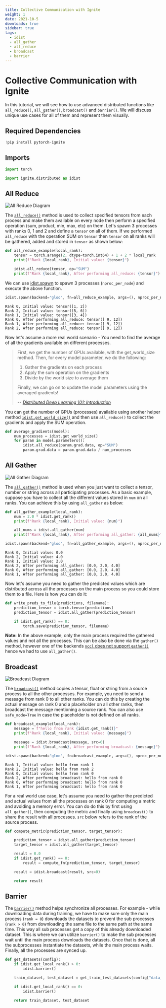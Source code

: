 ```yaml
---
title: Collective Communication with Ignite
weight: 1
date: 2021-10-5
downloads: true
sidebar: true
tags:
  - idist
  - all_gather
  - all_reduce
  - broadcast
  - barrier
---
```


# Collective Communication with Ignite

In this tutorial, we will see how to use advanced distributed functions like `all_reduce()`, `all_gather()`, `broadcast()` and `barrier()`. We will discuss unique use cases for all of them and represent them visually.

<!--more-->

## Required Dependencies


```python
!pip install pytorch-ignite
```

## Imports


```python
import torch

import ignite.distributed as idist
```

## All Reduce

![All Reduce Diagram](https://github.com/pytorch-ignite/examples/blob/main/tutorials/assets/all-reduce.png?raw=1)

The [`all_reduce()`](https://pytorch.org/ignite/distributed.html#ignite.distributed.utils.all_reduce) method is used to collect specified tensors from each process and make them available on every node then perform a specified operation (sum, product, min, max, etc) on them. Let's spawn 3 processes with ranks 0, 1 and 2 and define a `tensor` on all of them. If we performed `all_reduce` with the operation SUM on `tensor` then `tensor` on all ranks will be gathered, added and stored in `tensor` as shown below:


```python
def all_reduce_example(local_rank):
    tensor = torch.arange(2, dtype=torch.int64) + 1 + 2 * local_rank
    print(f"Rank {local_rank}, Initial value: {tensor}")

    idist.all_reduce(tensor, op="SUM")
    print(f"Rank {local_rank}, After performing all_reduce: {tensor}")
```

We can use [idist.spawn](https://pytorch.org/ignite/distributed.html#ignite.distributed.utils.spawn) to spawn 3 processes (`nproc_per_node`) and execute the above function.


```python
idist.spawn(backend="gloo", fn=all_reduce_example, args=(), nproc_per_node=3)
```

    Rank 0, Initial value: tensor([1, 2])
    Rank 2, Initial value: tensor([5, 6])
    Rank 1, Initial value: tensor([3, 4])
    Rank 0, After performing all_reduce: tensor([ 9, 12])
    Rank 1, After performing all_reduce: tensor([ 9, 12])
    Rank 2, After performing all_reduce: tensor([ 9, 12])


Now let's assume a more real world scenario - You need to find the average of all the gradients available on different processes. 

> First, we get the number of GPUs available, with the get_world_size method. Then, for every model parameter, we do the following:
>
>    1. Gather the gradients on each process
>    2. Apply the sum operation on the gradients
>    3. Divide by the world size to average them
>
> Finally, we can go on to update the model parameters using the averaged gradients!
>
> -- <cite>[Distributed Deep Learning 101: Introduction](https://towardsdatascience.com/distributed-deep-learning-101-introduction-ebfc1bcd59d9)</cite>

You can get the number of GPUs (processes) available using another helper method [`idist.get_world_size()`](https://pytorch.org/ignite/distributed.html#ignite.distributed.utils.get_world_size) and then use `all_reduce()` to collect the gradients and apply the SUM operation.


```python
def average_gradients(model):
    num_processes = idist.get_world_size()
    for param in model.parameters():
        idist.all_reduce(param.grad.data, op="SUM")
        param.grad.data = param.grad.data / num_processes
```

## All Gather

![All Gather Diagram](https://github.com/pytorch-ignite/examples/blob/main/tutorials/assets/all-gather.png?raw=1)

The [`all_gather()`](https://pytorch.org/ignite/distributed.html#ignite.distributed.utils.all_gather) method is used when you just want to collect a tensor, number or string across all participating processes. As a basic example, suppose you have to collect all the different values stored in `num` on all ranks. You can achieve this by using `all_gather` as below:


```python
def all_gather_example(local_rank):
    num = 2.0 * idist.get_rank()
    print(f"Rank {local_rank}, Initial value: {num}")

    all_nums = idist.all_gather(num)
    print(f"Rank {local_rank}, After performing all_gather: {all_nums}")
```


```python
idist.spawn(backend="gloo", fn=all_gather_example, args=(), nproc_per_node=3)
```

    Rank 0, Initial value: 0.0
    Rank 2, Initial value: 4.0
    Rank 1, Initial value: 2.0
    Rank 2, After performing all_gather: [0.0, 2.0, 4.0]
    Rank 0, After performing all_gather: [0.0, 2.0, 4.0]
    Rank 1, After performing all_gather: [0.0, 2.0, 4.0]


Now let's assume you need to gather the predicted values which are distributed across all the processes on the main process so you could store them to a file. Here is how you can do it: 


```python
def write_preds_to_file(predictions, filename):
    prediction_tensor = torch.tensor(predictions)
    prediction_tensor = idist.all_gather(prediction_tensor)

    if idist.get_rank() == 0:
        torch.save(prediction_tensor, filename)
```

**Note:** In the above example, only the main process required the gathered values and not all the processes. This can be also be done via the `gather()` method, however one of the backends [`nccl` does not support `gather()`](https://pytorch.org/docs/stable/distributed.html) hence we had to use `all_gather()`.

## Broadcast

![Broadcast Diagram](https://github.com/pytorch-ignite/examples/blob/main/tutorials/assets/broadcast.png?raw=1)

The [`broadcast()`](https://pytorch.org/ignite/distributed.html#ignite.distributed.utils.broadcast) method copies a tensor, float or string from a source process to all the other processes. For example, you need to send a message from rank 0 to all other ranks. You can do this by creating the actual message on rank 0 and a placeholder on all other ranks, then broadcast the message mentioning a source rank. You can also use `safe_mode=True` in case the placeholder is not defined on all ranks. 


```python
def broadcast_example(local_rank):
    message = f"hello from rank {idist.get_rank()}"
    print(f"Rank {local_rank}, Initial value: {message}")

    message = idist.broadcast(message, src=0)
    print(f"Rank {local_rank}, After performing broadcast: {message}")
```


```python
idist.spawn(backend="gloo", fn=broadcast_example, args=(), nproc_per_node=3)
```

    Rank 1, Initial value: hello from rank 1
    Rank 2, Initial value: hello from rank 2
    Rank 0, Initial value: hello from rank 0
    Rank 2, After performing broadcast: hello from rank 0
    Rank 0, After performing broadcast: hello from rank 0
    Rank 1, After performing broadcast: hello from rank 0


For a real world use case, let's assume you need to gather the predicted and actual values from all the processes on rank 0 for computing a metric and avoiding a memory error. You can do do this by first using `all_gather()`, then computing the metric and finally using `broadcast()` to share the result with all processes. `src` below refers to the rank of the source process.


```python
def compute_metric(prediction_tensor, target_tensor):

    prediction_tensor = idist.all_gather(prediction_tensor)
    target_tensor = idist.all_gather(target_tensor)

    result = 0.0
    if idist.get_rank() == 0:
        result = compute_fn(prediction_tensor, target_tensor)

    result = idist.broadcast(result, src=0)

    return result
```

## Barrier

The [`barrier()`](https://pytorch.org/ignite/distributed.html#ignite.distributed.utils.barrier) method helps synchronize all processes. For example - while downloading data during training, we have to make sure only the main process (`rank = 0`) downloads the datasets to prevent the sub processes (`rank > 0`) from downloading the same file to the same path at the same time. This way all sub processes get a copy of this already downloaded dataset. This is where we can utilize `barrier()` to make the sub processes wait until the main process downloads the datasets. Once that is done, all the subprocesses instantiate the datasets, while the main process waits. Finally, all the processes are synced up.


```python
def get_datasets(config):
    if idist.get_local_rank() > 0:
        idist.barrier()

    train_dataset, test_dataset = get_train_test_datasets(config["data_path"])

    if idist.get_local_rank() == 0:
        idist.barrier()

    return train_dataset, test_dataset
```
